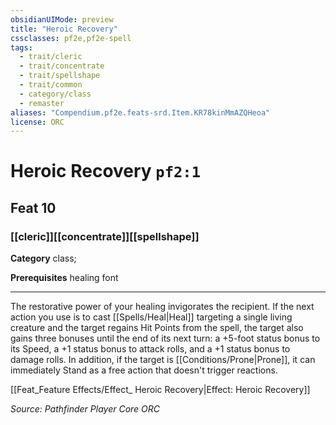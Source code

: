 ```yaml
---
obsidianUIMode: preview
title: "Heroic Recovery"
cssclasses: pf2e,pf2e-spell
tags:
  - trait/cleric
  - trait/concentrate
  - trait/spellshape
  - trait/common
  - category/class
  - remaster
aliases: "Compendium.pf2e.feats-srd.Item.KR78kinMmAZQHeoa"
license: ORC
---
```

# Heroic Recovery `pf2:1`
## Feat 10
### [[cleric]][[concentrate]][[spellshape]]

**Category** class; 



**Prerequisites** healing font
* * *
The restorative power of your healing invigorates the recipient. If the next action you use is to cast [[Spells/Heal|Heal]] targeting a single living creature and the target regains Hit Points from the spell, the target also gains three bonuses until the end of its next turn: a +5-foot status bonus to its Speed, a +1 status bonus to attack rolls, and a +1 status bonus to damage rolls. In addition, if the target is [[Conditions/Prone|Prone]], it can immediately Stand as a free action that doesn't trigger reactions.

[[Feat_Feature Effects/Effect_ Heroic Recovery|Effect: Heroic Recovery]]

*Source: Pathfinder Player Core*
*ORC*